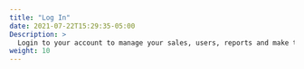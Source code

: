 ```yaml
---
title: "Log In"
date: 2021-07-22T15:29:35-05:00
Description: >
  Login to your account to manage your sales, users, reports and make transfers.
weight: 10
---
```


